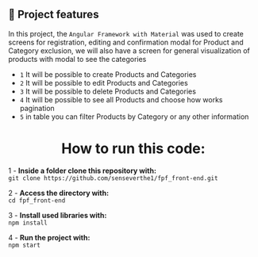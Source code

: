## :hammer: Project features

In this project, the `Angular Framework with Material` was used to create screens for registration, editing and confirmation modal for Product and Category exclusion, we will also have a screen for general visualization of products with modal to see the categories

- `1` It will be possible to create Products and Categories
- `2` It will be possible to edit Products and Categories
- `3` It will be possible to delete Products and Categories
- `4` It will be possible to see all Products and choose how works pagination
- `5` in table you can filter Products by Category or any other information

<h1 align="center"> How to run this code: </h1>

1 - **Inside a folder clone this repository with:**
<br>`git clone https://github.com/senseverthe1/fpf_front-end.git`

2 - **Access the directory with:**
<br>`cd fpf_front-end`

3 - **Install used libraries with:**
<br>`npm install`

4 - **Run the project with:**
<br>`npm start`


